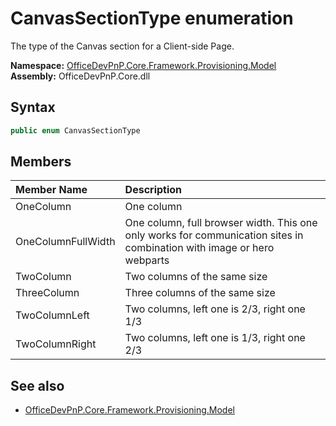 # CanvasSectionType  enumeration
The type of the Canvas section for a Client-side Page.  

**Namespace:** [OfficeDevPnP.Core.Framework.Provisioning.Model](OfficeDevPnP.Core.Framework.Provisioning.Model.md)  
**Assembly:** OfficeDevPnP.Core.dll  
## Syntax
```C#
public enum CanvasSectionType
```
## Members
|**Member Name**|**Description**|
|:-----|:-----|
| OneColumn | One column
| OneColumnFullWidth | One column, full browser width. This one only works for communication sites in combination with image or hero webparts
| TwoColumn | Two columns of the same size
| ThreeColumn | Three columns of the same size
| TwoColumnLeft | Two columns, left one is 2/3, right one 1/3
| TwoColumnRight | Two columns, left one is 1/3, right one 2/3

## See also
- [OfficeDevPnP.Core.Framework.Provisioning.Model](OfficeDevPnP.Core.Framework.Provisioning.Model.md)

